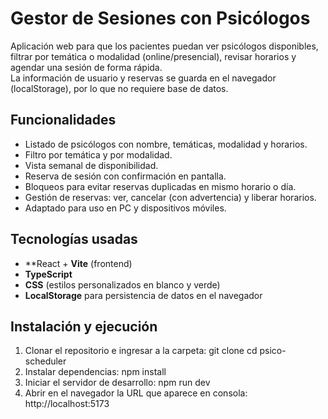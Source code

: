 # Gestor de Sesiones con Psicólogos

Aplicación web para que los pacientes puedan ver psicólogos disponibles, filtrar por temática o modalidad (online/presencial), revisar horarios y agendar una sesión de forma rápida.  
La información de usuario y reservas se guarda en el navegador (localStorage), por lo que no requiere base de datos.

## Funcionalidades
- Listado de psicólogos con nombre, temáticas, modalidad y horarios.
- Filtro por temática y por modalidad.
- Vista semanal de disponibilidad.
- Reserva de sesión con confirmación en pantalla.
- Bloqueos para evitar reservas duplicadas en mismo horario o día.
- Gestión de reservas: ver, cancelar (con advertencia) y liberar horarios.
- Adaptado para uso en PC y dispositivos móviles.

## Tecnologías usadas
- **React + **Vite** (frontend)
- **TypeScript**
- **CSS** (estilos personalizados en blanco y verde)
- **LocalStorage** para persistencia de datos en el navegador

## Instalación y ejecución
1. Clonar el repositorio e ingresar a la carpeta:
   git clone <url-del-repo>
   cd psico-scheduler
2. Instalar dependencias:
   npm install
3. Iniciar el servidor de desarrollo:
   npm run dev
4. Abrir en el navegador la URL que aparece en consola:
   http://localhost:5173
   
